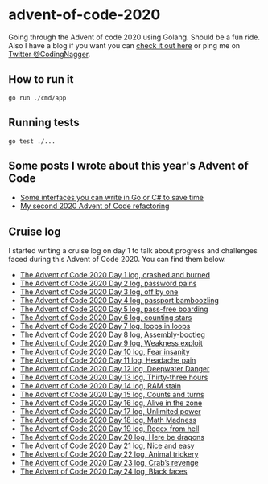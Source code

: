 # advent-of-code-2020

Going through the Advent of code 2020 using Golang. Should be a fun ride. Also I have a blog if you want you can [check it out here](https://www.codingnagger.com/) or ping me on [Twitter @CodingNagger](https://twitter.com/CodingNagger).

## How to run it

```
go run ./cmd/app
```

## Running tests

```
go test ./...
```

## Some posts I wrote about this year's Advent of Code

- [Some interfaces you can write in Go or C# to save time](https://www.codingnagger.com/2020/12/03/advent-of-code-interfaces-to-improve-your-life/)
- [My second 2020 Advent of Code refactoring](https://www.codingnagger.com/2020/12/16/my-second-2020-advent-of-code-refactoring/)

## Cruise log

I started writing a cruise log on day 1 to talk about progress and challenges faced during this Advent of Code 2020. You can find them below.

- [The Advent of Code 2020 Day 1 log, crashed and burned](https://www.codingnagger.com/2020/12/01/the-advent-of-code-2020-day-1-log-crashed-and-burned/)
- [The Advent of Code 2020 Day 2 log, password pains](https://www.codingnagger.com/2020/12/02/the-advent-of-code-2020-day-2-log-password-pains/)
- [The Advent of Code 2020 Day 3 log, off by one](https://www.codingnagger.com/2020/12/03/the-advent-of-code-2020-day-3-log-off-by-one/)
- [The Advent of Code 2020 Day 4 log, passport bamboozling](https://www.codingnagger.com/2020/12/04/the-advent-of-code-2020-day-4-log-passport-bamboozling/)
- [The Advent of Code 2020 Day 5 log, pass-free boarding](https://www.codingnagger.com/2020/12/05/the-advent-of-code-2020-day-5-log-pass-free-boarding/)
- [The Advent of Code 2020 Day 6 log, counting stars](https://www.codingnagger.com/2020/12/06/the-advent-of-code-2020-day-6-log-counting-stars/)
- [The Advent of Code 2020 Day 7 log, loops in loops](https://www.codingnagger.com/2020/12/07/the-advent-of-code-2020-day-7-log-loops-in-loops/)
- [The Advent of Code 2020 Day 8 log, Assembly-bootleg](https://www.codingnagger.com/2020/12/08/the-advent-of-code-2020-day-8-log-assembly-bootleg/)
- [The Advent of Code 2020 Day 9 log, Weakness exploit](https://www.codingnagger.com/2020/12/09/the-advent-of-code-2020-day-9-log-weakness-exploit/)
- [The Advent of Code 2020 Day 10 log, Fear insanity](https://www.codingnagger.com/2020/12/10/the-advent-of-code-2020-day-10-log-fear-insanity/)
- [The Advent of Code 2020 Day 11 log, Headache pain](https://www.codingnagger.com/2020/12/11/the-advent-of-code-2020-day-11-log-headache-pain/)
- [The Advent of Code 2020 Day 12 log, Deepwater Danger](https://www.codingnagger.com/2020/12/12/the-advent-of-code-2020-day-12-log-deepwater-danger/)
- [The Advent of Code 2020 Day 13 log, Thirty-three hours](https://www.codingnagger.com/2020/12/13/the-advent-of-code-2020-day-13-log-thirty-three-hours/)
- [The Advent of Code 2020 Day 14 log, RAM stain](https://www.codingnagger.com/2020/12/14/the-advent-of-code-2020-day-14-log-ram-stain/)
- [The Advent of Code 2020 Day 15 log, Counts and turns](https://www.codingnagger.com/2020/12/15/the-advent-of-code-2020-day-15-log-counts-and-turns/)
- [The Advent of Code 2020 Day 16 log, Alive in the zone](https://www.codingnagger.com/2020/12/16/the-advent-of-code-2020-day-16-log-alive-in-the-zone/)
- [The Advent of Code 2020 Day 17 log, Unlimited power](https://www.codingnagger.com/2020/12/17/the-advent-of-code-2020-day-17-log-unlimited-power/)
- [The Advent of Code 2020 Day 18 log, Math Madness](https://www.codingnagger.com/2020/12/18/the-advent-of-code-2020-day-18-log-math-madness/)
- [The Advent of Code 2020 Day 19 log, Regex from hell](https://www.codingnagger.com/2020/12/19/the-advent-of-code-2020-day-19-log-regex-from-hell/)
- [The Advent of Code 2020 Day 20 log, Here be dragons](https://www.codingnagger.com/2020/12/22/the-advent-of-code-2020-day-20-log-here-be-dragons/)
- [The Advent of Code 2020 Day 21 log, Nice and easy](https://www.codingnagger.com/2020/12/21/the-advent-of-code-2020-day-21-log-nice-and-easy/)
- [The Advent of Code 2020 Day 22 log, Animal trickery](https://www.codingnagger.com/2020/12/22/the-advent-of-code-2020-day-22-log-animal-trickery/)
- [The Advent of Code 2020 Day 23 log, Crab’s revenge](https://www.codingnagger.com/2020/12/23/the-advent-of-code-2020-day-23-log-crabs-revenge/)
- [The Advent of Code 2020 Day 24 log, Black faces](https://www.codingnagger.com/2020/12/24/the-advent-of-code-2020-day-24-log-black-faces/)